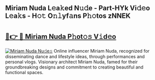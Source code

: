 ## Miriam Nuda L𝚎a𝚔ed N𝚞𝚍e - Part-HYk Vi𝚍𝚎o L𝚎a𝚔s - H𝚘𝚝 O𝚗𝚕yf𝚊ns P𝚑𝚘tos zNNEK

# <h2><a href="http://kfare5.oniu.top/?m=Miriam+Nuda">🔗👉 🔴 Miriam Nuda P𝚑ot𝚘𝚜 V𝚒d𝚎o</a></h2>

[![Miriam Nuda Nu𝚍e𝚜](https://i.imgur.com/0qMVB7G.gif)](http://kfare5.oniu.top/?m=Miriam+Nuda)
Online influencer Miriam Nuda, recognized for disseminating dance and lifestyle ideas, through performances and personal vlogs. Visionary architect Miriam Nuda, famed for their groundbreaking designs and commitment to creating beautiful and functional spaces.  

